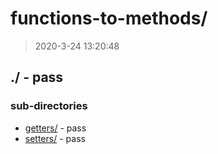 # functions-to-methods/

> 2020-3-24 13:20:48 

## ./ - pass


### sub-directories

* [getters/](./getters/REVIEW.md) - pass
* [setters/](./setters/REVIEW.md) - pass


